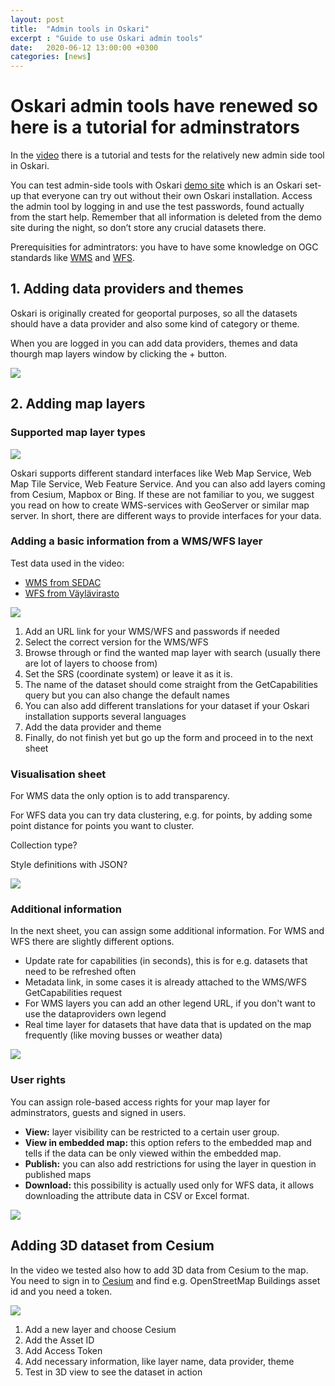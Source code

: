 ```yaml
---
layout: post
title:  "Admin tools in Oskari"
excerpt : "Guide to use Oskari admin tools"
date:   2020-06-12 13:00:00 +0300
categories: [news]
---
```


# Oskari admin tools have renewed so here is a tutorial for adminstrators

In the [video](https://youtu.be/xeOM0_1zO2I) there is a tutorial and tests for the relatively new admin side tool in Oskari. 

You can test admin-side tools with Oskari [demo site](https://demo.oskari.org/) which is an Oskari set-up that everyone can try out without their own Oskari installation. 
Access the admin tool by logging in and use the test passwords, found actually from the start help. 
Remember that all information is deleted from the demo site during the night, so don’t store any crucial datasets there.

Prerequisities for admintrators: you have to have some knowledge on OGC standards like [WMS](https://www.ogc.org/standards/wms) and [WFS](https://www.ogc.org/standards/wfs). 

## 1. Adding data providers and themes

Oskari is originally created for geoportal purposes, so all the datasets should have a data provider and also some kind of category or theme. 

When you are logged in you can add data providers, themes and data thourgh map layers window by clicking the + button.

<img src="/img/admin_button_maplayers.png" class="img-responsive"/>

## 2. Adding map layers 

### Supported map layer types

<img src="/img/layer_admin.png" class="img-responsive"/>

Oskari supports different standard interfaces like Web Map Service, Web Map Tile Service, Web Feature Service. 
And you can also add layers coming from Cesium, Mapbox or Bing. 
If these are not familiar to you, we suggest you read on how to create WMS-services with GeoServer or similar map server. 
In short, there are different ways to provide interfaces for your data.

### Adding a basic information from a WMS/WFS layer

Test data used in the video:

- [WMS from SEDAC](https://sedac.ciesin.columbia.edu/geoserver/wms)
- [WFS from Väylävirasto](https://julkinen.vayla.fi/inspirepalvelu/avoin/wfs?request=getcapabilities)

<img src="/img/layer_admin2.png" class="img-responsive"/>

1. Add an URL link for your WMS/WFS and passwords if needed
2. Select the correct version for the WMS/WFS
3. Browse through or find the wanted map layer with search (usually there are lot of layers to choose from)
4. Set the SRS (coordinate system) or leave it as it is.
5. The name of the dataset should come straight from the GetCapabilities query but you can also change the default names
6. You can also add different translations for your dataset if your Oskari installation supports several languages
7. Add the data provider and theme 
8. Finally, do not finish yet but go up the form and proceed in to the next sheet

### Visualisation sheet

For WMS data the only option is to add transparency.

For WFS data you can try data clustering, e.g. for points, by adding some point distance for points you want to cluster.

Collection type?

Style definitions with JSON?

<img src="/img/visualization_WFS.png" class="img-responsive"/>

### Additional information

In the next sheet, you can assign some additional information. For WMS and WFS there are slightly different options.

- Update rate for capabilities (in seconds), this is for e.g. datasets that need to be refreshed often
- Metadata link, in some cases it is already attached to the WMS/WFS GetCapabilities request
- For WMS layers you can add an other legend URL, if you don't want to use the dataproviders own legend
- Real time layer for datasets that have data that is updated on the map frequently (like moving busses or weather data)

<img src="/img/additional_information.png" class="img-responsive"/>

### User rights

You can assign role-based access rights for your map layer for adminstrators, guests and signed in users. 
- **View:** layer visibility can be restricted to a certain user group. 
- **View in embedded map:** this option refers to the embedded map and tells if the data can be only viewed within the embedded map. 
- **Publish:** you can also add restrictions for using the layer in question in published maps
- **Download:** this possibility is actually used only for WFS data, it allows downloading the attribute data in CSV or Excel format.

<img src="/img/user_rights.png" class="img-responsive"/>

## Adding 3D dataset from Cesium

In the video we tested also how to add 3D data from Cesium to the map. 
You need to sign in to [Cesium](https://cesium.com/) and find e.g. OpenStreetMap Buildings asset id and you need a token.

<img src="/img/cesium.png" class="img-responsive"/>

1. Add a new layer and choose Cesium
2. Add the Asset ID
3. Add Access Token
4. Add necessary information, like layer name, data provider, theme
5. Test in 3D view to see the dataset in action




